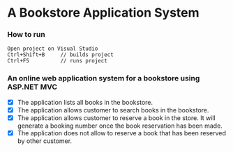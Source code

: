 # A Bookstore Application System

### How to run
```
Open project on Visual Studio
Ctrl+Shift+B     // builds project
Ctrl+F5          // runs project
```

### An online web application system for a bookstore using ASP.NET MVC
- [x] The application lists all books in the bookstore.
- [x] The application allows customer to search books in the bookstore.
- [x] The application allows customer to reserve a book in the store. It will generate a 
booking number once the book reservation has been made.
- [x] The application does not allow to reserve a book that has been reserved by other 
customer.
